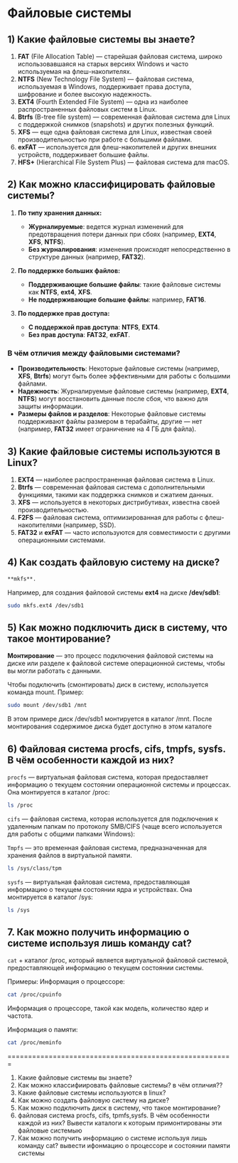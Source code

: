 # Файловые системы

## 1) Какие файловые системы вы знаете?


1. **FAT** (File Allocation Table) — старейшая файловая система, широко использовавшаяся на старых версиях Windows и часто используемая на флеш-накопителях.
2. **NTFS** (New Technology File System) — файловая система, используемая в Windows, поддерживает права доступа, шифрование и более высокую надежность.
3. **EXT4** (Fourth Extended File System) — одна из наиболее распространенных файловых систем в Linux.
4. **Btrfs** (B-tree file system) — современная файловая система для Linux с поддержкой снимков (snapshots) и других полезных функций.
5. **XFS** — еще одна файловая система для Linux, известная своей производительностью при работе с большими файлами.
6. **exFAT** — используется для флеш-накопителей и других внешних устройств, поддерживает большие файлы.
7. **HFS+** (Hierarchical File System Plus) — файловая система для macOS.

## 2) Как можно классифицировать файловые системы?

1. **По типу хранения данных:**
   - **Журналируемые**: ведется журнал изменений для предотвращения потери данных при сбоях (например, **EXT4**, **XFS**, **NTFS**).
   - **Без журналирования**: изменения происходят непосредственно в структуре данных (например, **FAT32**).

2. **По поддержке больших файлов:**
   - **Поддерживающие большие файлы**: такие файловые системы как **NTFS**, **ext4**, **XFS**.
   - **Не поддерживающие большие файлы**: например, **FAT16**.

3. **По поддержке прав доступа:**
   - **С поддержкой прав доступа**: **NTFS**, **EXT4**.
   - **Без прав доступа**: **FAT32**, **exFAT**.

### В чём отличия между файловыми системами?

- **Производительность**: Некоторые файловые системы (например, **XFS**, **Btrfs**) могут быть более эффективными для работы с большими файлами.
- **Надежность**: Журналируемые файловые системы (например, **EXT4**, **NTFS**) могут восстановить данные после сбоя, что важно для защиты информации.
- **Размеры файлов и разделов**: Некоторые файловые системы поддерживают файлы размером в терабайты, другие — нет (например, **FAT32** имеет ограничение на 4 ГБ для файла).

## 3) Какие файловые системы используются в Linux?

1. **EXT4** — наиболее распространенная файловая система в Linux.
2. **Btrfs** — современная файловая система с дополнительными функциями, такими как поддержка снимков и сжатием данных.
3. **XFS** — используется в некоторых дистрибутивах, известна своей производительностью.
4. **F2FS** — файловая система, оптимизированная для работы с флеш-накопителями (например, SSD).
5. **FAT32** и **exFAT** — часто используются для совместимости с другими операционными системами.

## 4) Как создать файловую систему на диске?

```bash
**mkfs**.
```
 Например, для создания файловой системы **ext4** на диске **/dev/sdb1**:

```bash
sudo mkfs.ext4 /dev/sdb1
```

## 5) Как можно подключить диск в систему, что такое монтирование?
**Монтирование** — это процесс подключения файловой системы на диске или разделе к файловой системе операционной системы, чтобы вы могли работать с данными.

Чтобы подключить (смонтировать) диск в систему, используется команда mount. Пример:

```bash
sudo mount /dev/sdb1 /mnt
```
В этом примере диск /dev/sdb1 монтируется в каталог /mnt. После монтирования содержимое диска будет доступно в этом каталоге

## 6) Файловая система procfs, cifs, tmpfs, sysfs. В чём особенности каждой из них?
`procfs` — виртуальная файловая система, которая предоставляет информацию о текущем состоянии операционной системы и процессах. Она монтируется в каталог /proc:

```bash
ls /proc
```
`cifs` — файловая система, которая используется для подключения к удаленным папкам по протоколу SMB/CIFS (чаще всего используется для работы с общими папками Windows):


`Tmpfs` — это временная файловая система, предназначенная для хранения файлов в виртуальной памяти.

```bash
ls /sys/class/tpm
```
`sysfs` — виртуальная файловая система, предоставляющая информацию о текущем состоянии ядра и устройствах. Она монтируется в каталог /sys:

```bash
ls /sys
```
## 7. Как можно получить информацию о системе используя лишь команду cat?
`cat` + каталог /proc, который является виртуальной файловой системой, предоставляющей информацию о текущем состоянии системы.

Примеры:
Информация о процессоре:
```bash
cat /proc/cpuinfo
```
Информация о процессоре, такой как модель, количество ядер и частота.

Информация о памяти:
```bash
cat /proc/meminfo
```

=======================================================
1) Какие файловые системы вы знаете?
2) Как можно классифиировать файловые системы? в чём отличия??
3) Какие файловые системы используются в linux?
4) Как можно создать файловую систему на диске?
5) Как можно подключить диск в систему, что такое монтирование?
6) файловая система procfs, cifs, tpmfs,sysfs. В чём особенности каждой из них?
Вывести каталоги к которым примонтированы эти файловые системыю
7) Как можно получить информацию о системе используя лишь команду cat?
вывести ифонмацию о процессоре и состоянии памяти системы
